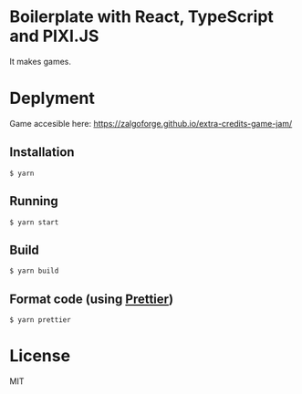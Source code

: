# Boilerplate with React, TypeScript and PIXI.JS

It makes games.

# Deplyment 

Game accesible here: https://zalgoforge.github.io/extra-credits-game-jam/

## Installation

```
$ yarn
```

## Running

```
$ yarn start
```

## Build

```
$ yarn build
```

## Format code (using [Prettier](https://github.com/prettier/prettier))

```
$ yarn prettier
```

# License

MIT
